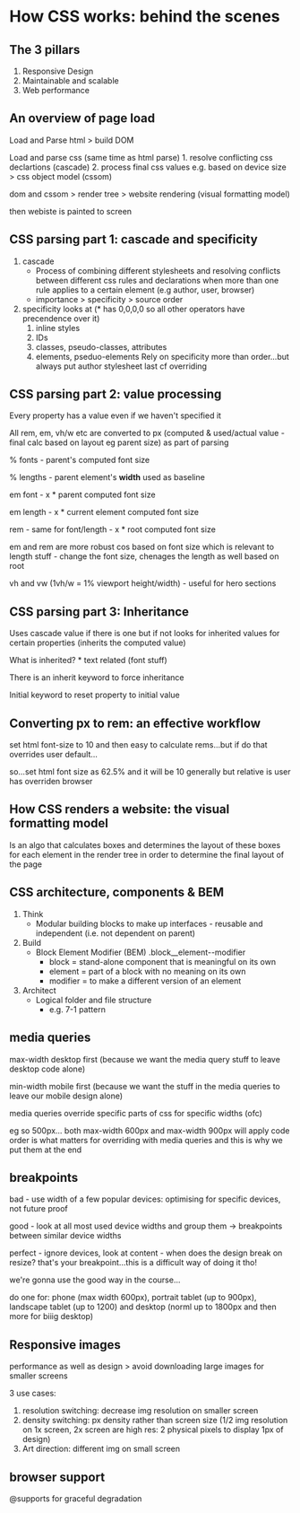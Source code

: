 # How CSS works: behind the scenes

## The 3 pillars
1. Responsive Design
2. Maintainable and scalable
3. Web performance

## An overview of page load
Load and Parse html > build DOM

Load and parse css (same time as html parse)
    1. resolve conflicting css declartions (cascade)
    2. process final css values e.g. based on device size
        > css object model (cssom)

dom and cssom > render tree > website rendering (visual formatting model)

then webiste is painted to screen

## CSS parsing part 1: cascade and specificity
1. cascade
    * Process of combining different stylesheets and resolving conflicts between different css rules and declarations when more than one rule applies to a certain element (e.g author, user, browser)
    * importance > specificity > source order
2. specificity looks at (* has 0,0,0,0 so all other operators have precendence over it)
    1. inline styles
    2. IDs
    3. classes, pseudo-classes, attributes
    4. elements, pseduo-elements
Rely on specificity more than order...but always put author stylesheet last cf overriding

## CSS parsing part 2: value processing
Every property has a value even if we haven't specified it

All rem, em, vh/w etc are converted to px (computed & used/actual value - final calc based on layout eg parent size) as part of parsing

% fonts - parent's computed font size

% lengths - parent element's **width** used as baseline

em font - x * parent computed font size

em length - x * current element computed font size

rem - same for font/length - x * root computed font size

em and rem are more robust cos based on font size which is relevant to length stuff - change the font size, chenages the length as well based on root

vh and vw (1vh/w = 1% viewport height/width) - useful for hero sections

## CSS parsing part 3: Inheritance
Uses cascade value if there is one but if not looks for inherited values for certain properties (inherits the computed value)

What is inherited?
    * text related (font stuff)

There is an inherit keyword to force inheritance

Initial keyword to reset property to initial value

## Converting px to rem: an effective workflow
set html font-size to 10 and then easy to calculate rems...but if do that overrides user default...

so...set html font size as 62.5% and it will be 10 generally but relative is user has overriden browser

## How CSS renders a website: the visual formatting model
Is an algo that calculates boxes and determines the layout of these boxes for each element in the render tree in order to determine the final layout of the page

## CSS architecture, components & BEM
1. Think
    * Modular building blocks to make up interfaces - reusable and independent (i.e. not dependent on parent)
2. Build
    * Block Element Modifier (BEM) .block__element--modifier
        - block = stand-alone component that is meaningful on its own
        - element = part of a block with no meaning on its own
        - modifier = to make a different version of an element
3. Architect
    * Logical folder and file structure
        - e.g. 7-1 pattern


## media queries
max-width desktop first (because we want the media query stuff to leave desktop code alone)

min-width mobile first (because we want the stuff in the media queries to leave our mobile design alone)

media queries override specific parts of css for specific widths (ofc)

eg so 500px...
both max-width 600px and max-width 900px will apply 
code order is what matters for overriding with media queries and this is why we put them at the end

## breakpoints
bad - use width of a few popular devices: optimising for specific devices, not future proof

good - look at all most used device widths and group them -> breakpoints between similar device widths

perfect - ignore devices, look at content - when does the design break on resize? that's your breakpoint...this is a difficult way of doing it tho!

we're gonna use the good way in the course...

do one for: phone (max width 600px), portrait tablet (up to 900px), landscape tablet (up to 1200) and desktop (norml up to 1800px and then more for biiig desktop)

## Responsive images
performance as well as design
    > avoid downloading large images for smaller screens

3 use cases:
1. resolution switching: decrease img resolution on smaller screen
2. density switching: px density rather than screen size (1/2 img resolution on 1x screen, 2x screen are high res: 2 physical pixels to display 1px of design)
3. Art direction: different img on small screen

## browser support
@supports for graceful degradation

























        

